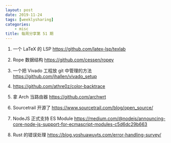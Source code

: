 ```yaml
---
layout: post
date: 2019-11-24
tags: [weeklysharing]
categories:
    - misc
title: 每周分享第 51 期
---
```


1. 一个 LaTeX 的 LSP https://github.com/latex-lsp/texlab

2. Rope 数据结构 https://github.com/cessen/ropey

3. 一个把 Vivado 工程放 git 中管理的方法 https://github.com/jhallen/vivado_setup

4. https://github.com/athre0z/color-backtrace

5. 拿 Arch 当路由器 https://github.com/archwrt

6. Sourcetrail 开源了 https://www.sourcetrail.com/blog/open_source/

7. NodeJS 正式支持 ES Module https://medium.com/@nodejs/announcing-core-node-js-support-for-ecmascript-modules-c5d6dc29b663

8. Rust 的错误处理 https://blog.yoshuawuyts.com/error-handling-survey/

   
